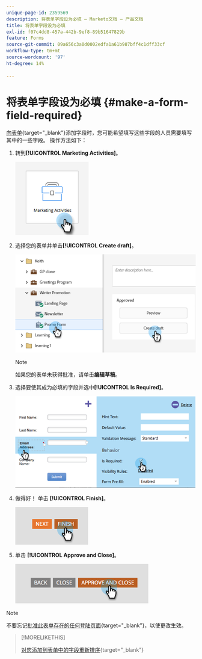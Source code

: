 ```yaml
---
unique-page-id: 2359569
description: 将表单字段设为必填 — Marketo文档 — 产品文档
title: 将表单字段设为必填
exl-id: f07c4dd8-457a-442b-9ef8-89b51647829b
feature: Forms
source-git-commit: 09a656c3a0d0002edfa1a61b987bff4c1dff33cf
workflow-type: tm+mt
source-wordcount: '97'
ht-degree: 14%

---
```


# 将表单字段设为必填 {#make-a-form-field-required}

[向表单](/help/marketo/product-docs/demand-generation/forms/creating-a-form/add-a-field-to-a-form.md){target="_blank"}添加字段时，您可能希望填写这些字段的人员需要填写其中的一些字段。 操作方法如下：

1. 转到&#x200B;**[!UICONTROL Marketing Activities]**。

   ![](assets/make-a-form-field-required-1.png)

1. 选择您的表单并单击&#x200B;**[!UICONTROL Create draft]**。

   ![](assets/make-a-form-field-required-2.png)

   >[!NOTE]
   >
   >如果您的表单未获得批准，请单击&#x200B;**编辑草稿**。

1. 选择要使其成为必填的字段并选中&#x200B;**[!UICONTROL Is Required]**。

   ![](assets/make-a-form-field-required-3.png)

1. 做得好！ 单击 **[!UICONTROL Finish]**。

   ![](assets/make-a-form-field-required-4.png)

1. 单击 **[!UICONTROL Approve and Close]**。

   ![](assets/make-a-form-field-required-5.png)

>[!NOTE]
>
>不要忘记[批准此表单存在的任何登陆页面](/help/marketo/product-docs/demand-generation/landing-pages/understanding-landing-pages/approve-unapprove-or-delete-a-landing-page.md){target="_blank"}，以使更改生效。

>[!MORELIKETHIS]
>
>[对您添加到表单中的字段重新排序](/help/marketo/product-docs/demand-generation/forms/form-fields/reorder-fields-in-a-form.md){target="_blank"}
